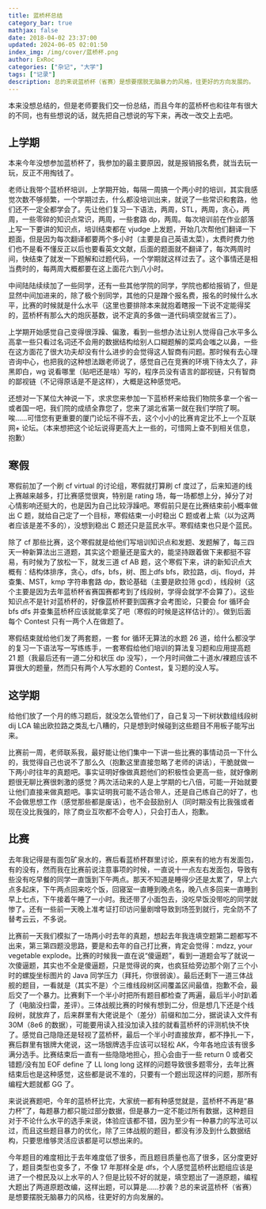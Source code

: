 ```yaml
---
title: 蓝桥杯总结
category_bar: true
mathjax: false
date: 2018-04-02 23:37:00
updated: 2024-06-05 02:01:50
index_img: /img/cover/蓝桥杯.png
author: ExRoc
categories: ["杂记", "大学"]
tags: ["记录"]
description: 总的来说蓝桥杯（省赛）是想要摆脱无脑暴力的风格，往更好的方向发展的。
---
```


本来没想总结的，但是老师要我们交一份总结，而且今年的蓝桥杯也和往年有很大的不同，也有些想说的话，就先把自己想说的写下来，再改一改交上去吧。

## 上学期

本来今年没想参加蓝桥杯了，我参加的最主要原因，就是报销报名费，就当去玩一玩，反正不用掏钱了。

老师让我带个蓝桥杯培训，上学期开始，每隔一周搞一个两小时的培训，其实我感觉次数不够频繁，一个学期过去，什么都没培训出来，就说了一些常识和套路，他们还不一定全都学会了。先让他们复习一下语法，两周，STL，两周，贪心，两周，一些零碎的知识点常识，两周，一些套路 dp，两周。每次培训前在作业部落上写一下要讲的知识点，培训结束都在 vjudge 上发题，开始几次帮他们翻译一下题面，但是因为每次翻译都要两个多小时（主要是自己英语太菜），太费时费力他们也不是看不懂反正以后也要看英文文献，后面的题面就不翻译了，每次两周时间，快结束了就发一下题解和过题代码，一个学期就这样过去了。这个事情还是相当费时的，每两周大概都要在这上面花六到八小时。

中间陆陆续续加了一些同学，还有一些其他学院的同学，学院也都给报销了，但是显然中间加进来的，除了极个别同学，其他的只是蹭个报名费，报名的时候什么水平，比赛的时候就是什么水平（这里也要排除本来就抱着瞎报一下说不定能得奖的，蓝桥杯有那么大的炮灰基数，说不定真的多做一道代码填空就省三了）。

上学期开始感觉自己变得很浮躁、偏激，看到一些想办法让别人觉得自己水平多么高拿一些只看过名词还不会用的数据结构给别人口糊题解的菜鸡会嗤之以鼻，一些在这方面花了很大功夫却没有什么进步的会觉得这人智商有问题。那时候有去心理咨询中心，也把我的这种想法跟老师说了，感觉自己在竞赛的环境下待太久了，非黑即白，wg 说看哪里（贴吧还是啥）写的，程序员没有语言的鄙视链，只有智商的鄙视链（不记得原话是不是这样），大概是这种感觉吧。

还想对一下某位大神说一下，求求您来参加一下蓝桥杯来给我们物院多拿一个省一或者国一吧，我们院的成绩全靠您了，您来了湖北省第一就在我们学院了啊。唉……可惜您有更重要的厦门论坛不得不去，这个小小的比赛肯定比不上一个互联网+ 论坛。（本来想把这个论坛说得更高大上一些的，可惜网上查不到相关信息，抱歉）

## 寒假

寒假前加了一个刷 cf virtual 的讨论组，寒假就打算刷 cf 度过了，后来知道的线上赛越来越多，打比赛感觉很爽，特别是 rating 场，每一场都想上分，掉分了对心情影响还挺大的，也是因为自己比较浮躁吧。寒假前只是在比赛结束前小概率做出 C 题，就给自己定了一个目标，寒假结束一小时稳出 C 题或者上紫（以为这两者应该是差不多的），没想到稳出 C 题还只是蓝民水平。寒假结束也只是个蓝民。

除了 cf 那些比赛，这个寒假就是给他们写培训知识点和发题、发题解了，每三四天一种新算法出三道题，其实这个题量还是蛮大的，能坚持跟着做下来都挺不容易，有时候为了放松一下，就发三道 cf AB 题，这个寒假下来，讲的新知识点大概有：结构体排序，贪心，dfs，bfs，树、图上dfs bfs，欧拉路，dij、floyd，并查集、MST，kmp 字符串套路 dp，数论基础（主要是欧拉筛 gcd），线段树（这个主要是因为去年蓝桥杯省赛国赛都考到了线段树，学得会就学不会算了）。这些知识点不是针对蓝桥杯的，好像蓝桥杯要到国赛才会考图论，只要会 for 循环会 bfs dfs 并查集蓝桥杯应该就能拿奖了吧（寒假的时候是这样估计的）。做到后面每个 Contest 只有一两个人在做题了。

寒假结束就给他们发了两套题，一套 for 循环无算法的水题 26 道，给什么都没学的复习一下语法写一写练练手，一套寒假给他们培训的算法复习题和应用提高题 21 题（我最后还有一道二分和状压 dp 没写），一个月时间做二十道水/裸题应该不算很大的题量，然而只有两个人写水题的 Contest，复习题的没人写。

## 这学期

给他们放了一个月的练习题后，就没怎么管他们了，自己复习一下树状数组线段树 dij LCA 输出欧拉路之类乱七八糟的，只是想到时候碰到这些题目不用板子能写出来。

比赛前一周，老师联系我，最好能让他们集中一下讲一些比赛的事情动员一下什么的，我觉得自己也说不了那么久（抱歉这里直接忽略了老师的讲话），干脆就做一下两小时往年的真题吧。事实证明好像做真题他们的积极性会更高一些，就好像刷题很无聊比赛很刺激的感觉？两次活动来的人是上学期的七八倍，可能一开始就要让他们直接来做真题吧。事实证明我可能不适合带人，还是自己练自己的好了，也不会做思想工作（感觉那些都是废话），也不会鼓励别人（同时期没有比我强或者现在没比我强的，除了商业互吹都不会夸人），只会打击人，抱歉。

## 比赛

去年我记得是有面包矿泉水的，赛后看蓝桥杯群里讨论，原来有的地方有发面包，有的没有，然而我在比赛前说注意事项的时候，一直说十一点左右发面包，导致有些没有吃早餐的同学一直饿到下午两点。那天不知道是睡得少还是太累了，早上六点多起床，下午两点回来吃个饭，回寝室一直睡到晚点名，晚八点多回来一直睡到早上七点，下午接着午睡了一小时。我还带了小面包去，没吃早饭没带吃的同学就惨了。还有一些前一天晚上准考证打印访问量剧增导致到场签到就行，完全防不了替考云云，不多说。

比赛前一天我们模拟了一场两小时去年的真题，想起去年我连填空题第二题都写不出来，第三第四题没思路，要是和去年的自己打比赛，肯定会觉得：mdzz, your vegetable explode。比赛的时候我一直在说“傻逼题”，看到一道题会写了就说一次傻逼题，其实也不全是傻逼题，只是觉得说的爽，也疯狂给旁边那个刚了三个小时的螺旋坐标图片的 Java 同学压力（拜托，你很弱诶）。最后还剩下一道三体战舰的题目，一看就是（其实不是）个三维线段树区间覆盖区间最值，抱歉不会，最后交了一个暴力。比赛剩下一个半小时把所有题目都检查了两遍，最后半小时趴着了（电脑没扫雷，差评）。三体战舰比赛的时候有想到二分，但是想几下还是个线段树，就放弃了，后来群里有大佬说是个（差分）前缀和加二分，据说读入文件有 30M（8e6 的数据），可能要用读入挂没加读入挂的就看蓝桥杯的评测机快不快了。感觉自己隐隐还是轻视了蓝桥杯，最后一个半小时直接放弃，都不挣扎一下，赛后群里有银牌大佬说，这一场银牌选手应该可以轻松 AK，今年各地应该有很多满分选手。比赛结束后一直有一些隐隐地担心，担心会由于一些 return 0 或者交错题/没有加 EOF define 了 LL long long 这样的问题导致很多题零分，去年比赛结束后也是这种感觉，这些都是说不准的，只要有一个题出现这样的问题，那所有编程大题就都 GG 了。

来说说赛题吧，今年的蓝桥杯比完，大家统一都有种感觉就是，蓝桥杯不再是“暴力杯”了，每题暴力都只能过部分数据，但是暴力一定不能过所有数据，这种题目对于不论什么水平的选手来说，体验应该都不错，因为至少有一种暴力的写法可以过，而且这些题目暴力的优化，除了三体战舰的题目，都没有涉及到什么数据结构，只要思维够灵活应该都是可以想出来的。

今年题目的难度相比于去年难度低了很多，而且题目质量也高了很多，区分度更好了，题目类型也变多了，不像 17 年那样全是 dfs，个人感觉蓝桥杯出题组应该是进了一个橙民及以上水平的人？但是比较不好的就是，填空题出了一道原题，编程大题出了两道原题改编，这样出题，可以算是……抄袭？总的来说蓝桥杯（省赛）是想要摆脱无脑暴力的风格，往更好的方向发展的。